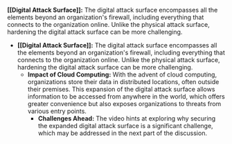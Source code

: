 **[[Digital Attack Surface]]:** The digital attack surface encompasses all the elements beyond an organization's firewall, including everything that connects to the organization online. Unlike the physical attack surface, hardening the digital attack surface can be more challenging.

- **[[Digital Attack Surface]]:** The digital attack surface encompasses all the elements beyond an organization's firewall, including everything that connects to the organization online. Unlike the physical attack surface, hardening the digital attack surface can be more challenging.
	- **Impact of Cloud Computing:** With the advent of cloud computing, organizations store their data in distributed locations, often outside their premises. This expansion of the digital attack surface allows information to be accessed from anywhere in the world, which offers greater convenience but also exposes organizations to threats from various entry points.
		- **Challenges Ahead:** The video hints at exploring why securing the expanded digital attack surface is a significant challenge, which may be addressed in the next part of the discussion.